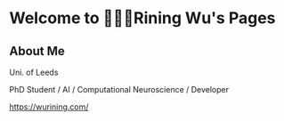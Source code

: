 # Welcome to 👨🏻‍💻Rining Wu's Pages

## About Me

Uni. of Leeds

PhD Student / AI / Computational Neuroscience / Developer

<https://wurining.com/>
